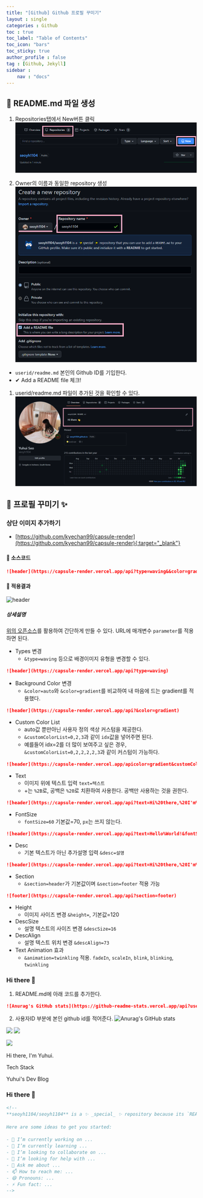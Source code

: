 ```yaml
---
title: "[Github] Github 프로필 꾸미기"
layout : single
categories : Github
toc : true
toc_label: "Table of Contents"
toc_icon: "bars"
toc_sticky: true
author_profile : false
tag : [Github, Jekyll]
sidebar :
    nav : "docs"
---
```


## 📄 README.md 파일 생성
1. Repositories탭에서 New버튼 클릭
![images](/images/2022-07-26-profile/profile1.png)

2. Owner의 이름과 동일한 repository 생성
![images](/images/2022-07-26-profile/profile2.png)
- `userid/readme.md` 본인의 Github ID를 기입한다.
- ✔ Add a README file 체크!

1. userid/readme.md 파일이 추가된 것을 확인할 수 있다.
![images](/images/2022-07-26-profile/profile3.png)

## 👑 프로필 꾸미기 ✨

### 상단 이미지 추가하기
- [https://github.com/kyechan99/capsule-render](https://github.com/kyechan99/capsule-render){:target="_blank"}

#### 📃 소스코드
```md
![header](https://capsule-render.vercel.app/api?type=waving&&color=gradient&customColorList=0,2,2,5,30&height=300&section=header&text=Hi%20there,%20I'm%20Yuhui.&fontSize=60&animation=fadeIn&desc=Yuhui's%20Dev%20Blog&descSize=16&descAlign=70)
```

#### 📝 적용결과

![header](https://capsule-render.vercel.app/api?type=waving&&color=gradient&height=300&section=header&text=Hi%20there,%20I'm%20Yuhui.&fontSize=60&desc=Yuhui's%20Dev%20Blog&descSize=16&descAlign=73&animation=twinkling)

##### 상세설명
[위의 오픈소스](#상단-이미지-추가하기)를 활용하여 간단하게 만들 수 있다. URL에 ​​매개변수 `parameter`를 적용하면 된다.

- Types 변경
  - `&type=waving` 등으로 배경이미지 유형을 변경할 수 있다.
```md
![header](https://capsule-render.vercel.app/api?type=waving)
```
- Background Color 변경
  - `&color=auto`와 `&color=gradient`를 비교하여 내 마음에 드는 gradient를 적용했다.
```md
![header](https://capsule-render.vercel.app/api?&color=gradient)
```
- Custom Color List
  - auto값 뿐만아닌 사용자 정의 색상 커스텀을 제공한다.
  - `&customColorList=0,2,3`과 같이 `idx`값을 넣어주면 된다.
  - 예를들어 idx=2를 더 많이 보여주고 싶은 경우, `&customColorList=0,2,2,2,2,3`과 같이 커스텀이 가능하다.
```md
![header](https://capsule-render.vercel.app/apicolor=gradient&customColorList=0,2,2,5,30)
```
- Text
  - 이미지 위에 텍스트 입력 `text=텍스트`
  - +는 `%2B`로, 공백은 `%20`로 치환하여 사용한다. 공백만 사용하는 것을 권한다.
```md
![header](https://capsule-render.vercel.app/api?text=Hi%20there,%20I'm%20Yuhui.)
```
- FontSize 
  - `fontSize=60` 기본값=70, `px`는 쓰지 않는다.
```md
![header](https://capsule-render.vercel.app/api?text=Hello%World!&fontSize=40)
```
- Desc
  - 기본 텍스트가 아닌 추가설명 입력 `&desc=설명`
```md
![header](https://capsule-render.vercel.app/api?text=Hi%20there,%20I'm%20Yuhui.&fontSize=60&desc=Yuhui's%20Dev%20Blog)
```
- Section
  - `&section=header`가 기본값이며 `&section=footer` 적용 가능
```md
![footer](https://capsule-render.vercel.app/api?section=footer)
```
- Height
  - 이미지 사이즈 변경 `&height=`, 기본값=120
- DescSize
  - 설명 텍스트의 사이즈 변경 `&descSize=16`
- DescAlign
  - 설명 텍스트 위치 변경 `&descAlign=73`
- Text Animation 효과
  - `&animation=twinkling` 적용. `fadeIn`, `scaleIn`, `blink`, `blinking`, `twinkling`

### Hi there 👋

1. README.md에 아래 코드를 추가한다.

```md
![Anurag's GitHub stats](https://github-readme-stats.vercel.app/api?username=사용자ID&show_icons=true&theme=radical)
```

2. 사용자ID 부분에 본인 github id를 적어준다.
![Anurag's GitHub stats](https://github-readme-stats.vercel.app/api?username=seoyh1104&show_icons=true&theme=radical)

<img src="https://img.shields.io/badge/Python-3766AB?style=flat-square&logo=Python&logoColor=white"/>

<img src="https://img.shields.io/badge/쓰고자하는_텍스트-컬러코드?style=flat-square&logo=simpleicons에서_아이콘이름&logoColor=white"/>

<a href="링크걸_주소"><img src="https://img.shields.io/badge/쓰고자하는_텍스트-컬러코드?style=flat-square&logo=simpleicons에서_아이콘이름&logoColor=white&link=내링크"/></a>



Hi there, I'm Yuhui.

Tech Stack

Yuhui's Dev Blog


### Hi there 👋

```md
<!--
**seoyh1104/seoyh1104** is a ✨ _special_ ✨ repository because its `README.md` (this file) appears on your GitHub profile.

Here are some ideas to get you started:

- 🔭 I’m currently working on ...
- 🌱 I’m currently learning ...
- 👯 I’m looking to collaborate on ...
- 🤔 I’m looking for help with ...
- 💬 Ask me about ...
- 📫 How to reach me: ...
- 😄 Pronouns: ...
- ⚡ Fun fact: ...
-->
```